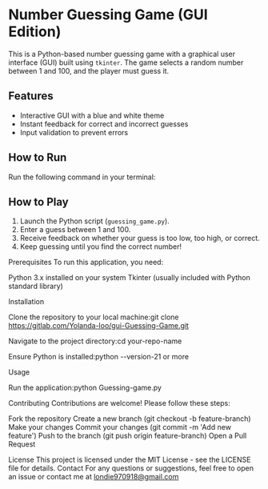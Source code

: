 # Number Guessing Game (GUI Edition)

This is a Python-based number guessing game with a graphical user interface (GUI) built using `tkinter`. The game selects a random number between 1 and 100, and the player must guess it.

## Features
- Interactive GUI with a blue and white theme
- Instant feedback for correct and incorrect guesses
- Input validation to prevent errors

## How to Run
Run the following command in your terminal:


## How to Play
1. Launch the Python script (`guessing_game.py`).
2. Enter a guess between 1 and 100.
3. Receive feedback on whether your guess is too low, too high, or correct.
4. Keep guessing until you find the correct number!



Prerequisites To run this application, you need:

Python 3.x installed on your system Tkinter (usually included with Python standard library)

Installation

Clone the repository to your local machine:git clone https://gitlab.com/Yolanda-loo/gui-Guessing-Game.git

Navigate to the project directory:cd your-repo-name

Ensure Python is installed:python --version-21 or more

Usage

Run the application:python Guessing-game.py

Contributing Contributions are welcome! Please follow these steps:

Fork the repository Create a new branch (git checkout -b feature-branch) Make your changes Commit your changes (git commit -m 'Add new feature') Push to the branch (git push origin feature-branch) Open a Pull Request

License This project is licensed under the MIT License - see the LICENSE file for details. Contact For any questions or suggestions, feel free to open an issue or contact me at londie970918@gmail.com
